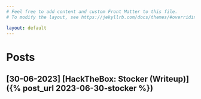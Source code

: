 ```yaml
---
# Feel free to add content and custom Front Matter to this file.
# To modify the layout, see https://jekyllrb.com/docs/themes/#overriding-theme-defaults

layout: default
---
```


# Posts

## [30-06-2023] [HackTheBox: Stocker (Writeup)]({% post_url 2023-06-30-stocker %})
